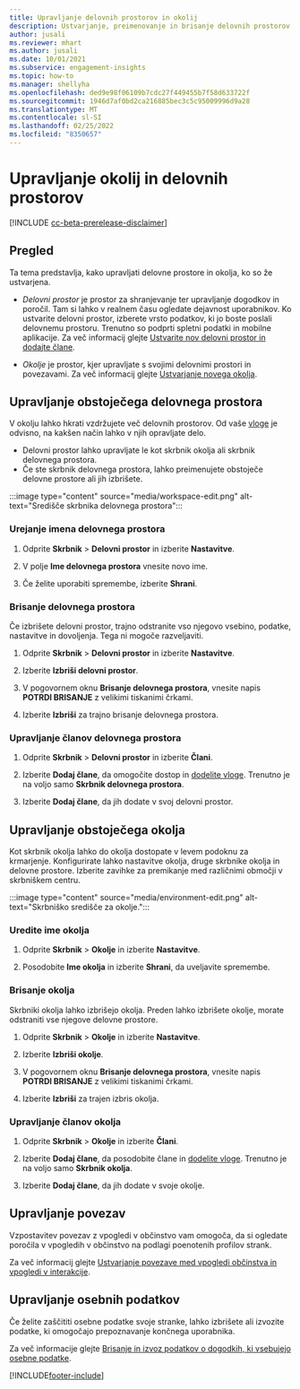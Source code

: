```yaml
---
title: Upravljanje delovnih prostorov in okolij
description: Ustvarjanje, preimenovanje in brisanje delovnih prostorov in okolij.
author: jusali
ms.reviewer: mhart
ms.author: jusali
ms.date: 10/01/2021
ms.subservice: engagement-insights
ms.topic: how-to
ms.manager: shellyha
ms.openlocfilehash: ded9e98f06109b7cdc27f449455b7f58d633722f
ms.sourcegitcommit: 1946d7af0bd2ca216885bec3c5c95009996d9a28
ms.translationtype: MT
ms.contentlocale: sl-SI
ms.lasthandoff: 02/25/2022
ms.locfileid: "8350657"
---
```

# <a name="manage-environments-and-workspaces"></a>Upravljanje okolij in delovnih prostorov

[!INCLUDE [cc-beta-prerelease-disclaimer](includes/cc-beta-prerelease-disclaimer.md)]

## <a name="overview"></a>Pregled

Ta tema predstavlja, kako upravljati delovne prostore in okolja, ko so že ustvarjena. 

- *Delovni prostor* je prostor za shranjevanje ter upravljanje dogodkov in poročil. Tam si lahko v realnem času ogledate dejavnost uporabnikov. Ko ustvarite delovni prostor, izberete vrsto podatkov, ki jo boste poslali delovnemu prostoru. Trenutno so podprti spletni podatki in mobilne aplikacije. Za več informacij glejte [Ustvarite nov delovni prostor in dodajte člane](create-workspace.md).

- *Okolje* je prostor, kjer upravljate s svojimi delovnimi prostori in povezavami. Za več informacij glejte [Ustvarjanje novega okolja](create-new-environment.md).

## <a name="manage-an-existing-workspace"></a>Upravljanje obstoječega delovnega prostora

V okolju lahko hkrati vzdržujete več delovnih prostorov. Od vaše [vloge](user-roles.md) je odvisno, na kakšen način lahko v njih opravljate delo. 

 - Delovni prostor lahko upravljate le kot skrbnik okolja ali skrbnik delovnega prostora.
 - Če ste skrbnik delovnega prostora, lahko preimenujete obstoječe delovne prostore ali jih izbrišete. 

:::image type="content" source="media/workspace-edit.png" alt-text="Središče skrbnika delovnega prostora":::

### <a name="edit-a-workspace-name"></a>Urejanje imena delovnega prostora

1. Odprite **Skrbnik** > **Delovni prostor** in izberite **Nastavitve**.

1. V polje **Ime delovnega prostora** vnesite novo ime.

1. Če želite uporabiti spremembe, izberite **Shrani**.

### <a name="delete-a-workspace"></a>Brisanje delovnega prostora

Če izbrišete delovni prostor, trajno odstranite vso njegovo vsebino, podatke, nastavitve in dovoljenja. Tega ni mogoče razveljaviti.

1. Odprite **Skrbnik** > **Delovni prostor** in izberite **Nastavitve**.

1. Izberite **Izbriši delovni prostor**. 

1. V pogovornem oknu **Brisanje delovnega prostora**, vnesite napis **POTRDI BRISANJE** z velikimi tiskanimi črkami. 

1. Izberite **Izbriši** za trajno brisanje delovnega prostora.

### <a name="manage-workspace-members"></a>Upravljanje članov delovnega prostora

1. Odprite **Skrbnik** > **Delovni prostor** in izberite **Člani**.

1. Izberite **Dodaj člane**, da omogočite dostop in [dodelite vloge](user-roles.md). Trenutno je na voljo samo **Skrbnik delovnega prostora**.

1. Izberite **Dodaj člane**, da jih dodate v svoj delovni prostor.

## <a name="manage-an-existing-environment"></a>Upravljanje obstoječega okolja

Kot skrbnik okolja lahko do okolja dostopate v levem podoknu za krmarjenje. Konfigurirate lahko nastavitve okolja, druge skrbnike okolja in delovne prostore. Izberite zavihke za premikanje med različnimi območji v skrbniškem centru.

:::image type="content" source="media/environment-edit.png" alt-text="Skrbniško središče za okolje.":::

### <a name="edit-an-environment-name"></a>Uredite ime okolja

1. Odprite **Skrbnik** > **Okolje** in izberite **Nastavitve**.

1. Posodobite **Ime okolja** in izberite **Shrani**, da uveljavite spremembe.

### <a name="delete-an-environment"></a>Brisanje okolja

Skrbniki okolja lahko izbrišejo okolja. Preden lahko izbrišete okolje, morate odstraniti vse njegove delovne prostore.

1. Odprite **Skrbnik** > **Okolje** in izberite **Nastavitve**.

1. Izberite **Izbriši okolje**. 

1. V pogovornem oknu **Brisanje delovnega prostora**, vnesite napis **POTRDI BRISANJE** z velikimi tiskanimi črkami. 

1. Izberite **Izbriši** za trajen izbris okolja.

### <a name="manage-environment-members"></a>Upravljanje članov okolja

1. Odprite **Skrbnik** > **Okolje** in izberite **Člani**.

1. Izberite **Dodaj člane**, da posodobite člane in [dodelite vloge](user-roles.md). Trenutno je na voljo samo **Skrbnik okolja**.

1. Izberite **Dodaj člane**, da jih dodate v svoje okolje.

## <a name="manage-connections"></a>Upravljanje povezav

Vzpostavitev povezav z vpogledi v občinstvo vam omogoča, da si ogledate poročila v vpogledih v občinstvo na podlagi poenotenih profilov strank. 

Za več informacij glejte [Ustvarjanje povezave med vpogledi občinstva in vpogledi v interakcije](integrate-audience-insights-engagement-insights.md).

## <a name="manage-personal-data"></a>Upravljanje osebnih podatkov

Če želite zaščititi osebne podatke svoje stranke, lahko izbrišete ali izvozite podatke, ki omogočajo prepoznavanje končnega uporabnika.

Za več informacije glejte [Brisanje in izvoz podatkov o dogodkih, ki vsebujejo osebne podatke](../dsr-rights-requests.md).

[!INCLUDE[footer-include](../includes/footer-banner.md)]
